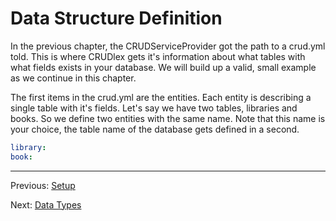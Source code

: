 Data Structure Definition
=========================

In the previous chapter, the CRUDServiceProvider got the path to a crud.yml
told. This is where CRUDlex gets it's information about what tables with what
fields exists in your database. We will build up a valid, small example as we
continue in this chapter.

The first items in the crud.yml are the entities. Each entity is describing a
single table with it's fields. Let's say we have two tables, libraries and
books. So we define two entities with the same name. Note that this name is
your choice, the table name of the database gets defined in a second.

```yml
library:
book:
```

---

Previous: [Setup](2_setup.md)

Next: [Data Types](4_datatypes.md)
